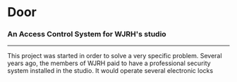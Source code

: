 # Door

### An Access Control System for WJRH's studio
---

This project was started in order to solve a very specific problem. Several years ago, the members of WJRH paid to have a professional security system installed in the studio. It would operate several electronic locks
